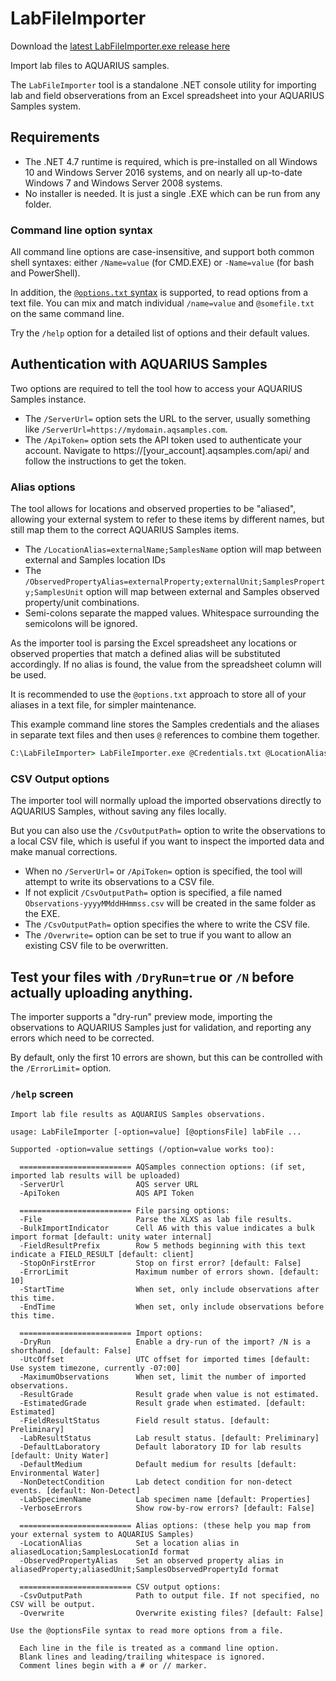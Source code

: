 ﻿# LabFileImporter

Download the [latest LabFileImporter.exe release here](../../../../../releases/latest)

Import lab files to AQUARIUS samples.

The `LabFileImporter` tool is a standalone .NET console utility for importing lab and field observerations from an Excel spreadsheet into your AQUARIUS Samples system.

## Requirements

- The .NET 4.7 runtime is required, which is pre-installed on all Windows 10 and Windows Server 2016 systems, and on nearly all up-to-date Windows 7 and Windows Server 2008 systems.
- No installer is needed. It is just a single .EXE which can be run from any folder.

### Command line option syntax

All command line options are case-insensitive, and support both common shell syntaxes: either `/Name=value` (for CMD.EXE) or `-Name=value` (for bash and PowerShell).

In addition, the [`@options.txt` syntax](https://github.com/AquaticInformatics/examples/wiki/Common-command-line-options) is supported, to read options from a text file. You can mix and match individual `/name=value` and `@somefile.txt` on the same command line.

Try the `/help` option for a detailed list of options and their default values.

## Authentication with AQUARIUS Samples

Two options are required to tell the tool how to access your AQUARIUS Samples instance.

- The `/ServerUrl=` option sets the URL to the server, usually something like `/ServerUrl=https://mydomain.aqsamples.com`.
- The `/ApiToken=` option sets the API token used to authenticate your account. Navigate to https://[your_account].aqsamples.com/api/ and follow the instructions to get the token.

### Alias options

The tool allows for locations and observed properties to be "aliased", allowing your external system to refer to these items by different names, but still map them to the correct AQUARIUS Samples items.

- The `/LocationAlias=externalName;SamplesName` option will map between external and Samples location IDs
- The `/ObservedPropertyAlias=externalProperty;externalUnit;SamplesProperty;SamplesUnit` option will map between external and Samples observed property/unit combinations.
- Semi-colons separate the mapped values. Whitespace surrounding the semicolons will be ignored.

As the importer tool is parsing the Excel spreadsheet any locations or observed properties that match a defined alias will be substituted accordingly. If no alias is found, the value from the spreadsheet column will be used.

It is recommended to use the `@options.txt` approach to store all of your aliases in a text file, for simpler maintenance.

This example command line stores the Samples credentials and the aliases in separate text files and then uses `@` references to combine them together.
```cmd
C:\LabFileImporter> LabFileImporter.exe @Credentials.txt @LocationAliases.txt @PropertyAliases.txt MySpreadsheet.xlsx
```

### CSV Output options

The importer tool will normally upload the imported observations directly to AQUARIUS Samples, without saving any files locally.

But you can also use the `/CsvOutputPath=` option to write the observations to a local CSV file, which is useful if you want to inspect the imported data and make manual corrections.

- When no `/ServerUrl=` or `/ApiToken=` option is specified, the tool will attempt to write its observations to a CSV file.
- If not explicit `/CsvOutputPath=` option is specified, a file named `Observations-yyyyMMddHHmmss.csv` will be created in the same folder as the EXE.
- The `/CsvOutputPath=` option specifies the where to write the CSV file.
- The `/Overwrite=` option can be set to true if you want to allow an existing CSV file to be overwritten.

## Test your files with `/DryRun=true` or `/N` before actually uploading anything.

The importer supports a "dry-run" preview mode, importing the observations to AQUARIUS Samples just for validation, and reporting any errors which need to be corrected.

By default, only the first 10 errors are shown, but this can be controlled with the `/ErrorLimit=` option.

### `/help` screen

```
Import lab file results as AQUARIUS Samples observations.

usage: LabFileImporter [-option=value] [@optionsFile] labFile ...

Supported -option=value settings (/option=value works too):

  ========================= AQSamples connection options: (if set, imported lab results will be uploaded)
  -ServerUrl                AQS server URL
  -ApiToken                 AQS API Token

  ========================= File parsing options:
  -File                     Parse the XLXS as lab file results.
  -BulkImportIndicator      Cell A6 with this value indicates a bulk import format [default: unity water internal]
  -FieldResultPrefix        Row 5 methods beginning with this text indicate a FIELD_RESULT [default: client]
  -StopOnFirstError         Stop on first error? [default: False]
  -ErrorLimit               Maximum number of errors shown. [default: 10]
  -StartTime                When set, only include observations after this time.
  -EndTime                  When set, only include observations before this time.

  ========================= Import options:
  -DryRun                   Enable a dry-run of the import? /N is a shorthand. [default: False]
  -UtcOffset                UTC offset for imported times [default: Use system timezone, currently -07:00]
  -MaximumObservations      When set, limit the number of imported observations.
  -ResultGrade              Result grade when value is not estimated.
  -EstimatedGrade           Result grade when estimated. [default: Estimated]
  -FieldResultStatus        Field result status. [default: Preliminary]
  -LabResultStatus          Lab result status. [default: Preliminary]
  -DefaultLaboratory        Default laboratory ID for lab results [default: Unity Water]
  -DefaultMedium            Default medium for results [default: Environmental Water]
  -NonDetectCondition       Lab detect condition for non-detect events. [default: Non-Detect]
  -LabSpecimenName          Lab specimen name [default: Properties]
  -VerboseErrors            Show row-by-row errors? [default: False]

  ========================= Alias options: (these help you map from your external system to AQUARIUS Samples)
  -LocationAlias            Set a location alias in aliasedLocation;SamplesLocationId format
  -ObservedPropertyAlias    Set an observed property alias in aliasedProperty;aliasedUnit;SamplesObservedPropertyId format

  ========================= CSV output options:
  -CsvOutputPath            Path to output file. If not specified, no CSV will be output.
  -Overwrite                Overwrite existing files? [default: False]

Use the @optionsFile syntax to read more options from a file.

  Each line in the file is treated as a command line option.
  Blank lines and leading/trailing whitespace is ignored.
  Comment lines begin with a # or // marker.
```